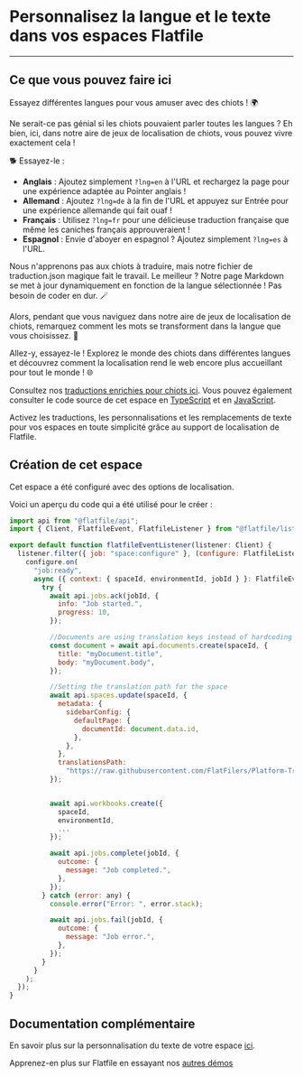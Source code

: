 # Personnalisez la langue et le texte dans vos espaces Flatfile

---

## Ce que vous pouvez faire ici

Essayez différentes langues pour vous amuser avec des chiots ! 🌍

Ne serait-ce pas génial si les chiots pouvaient parler toutes les langues ? Eh bien, ici, dans notre aire de jeux de localisation de chiots, vous pouvez vivre exactement cela !

🐕 Essayez-le :

- **Anglais** : Ajoutez simplement `?lng=en` à l'URL et rechargez la page pour une expérience adaptée au Pointer anglais !
- **Allemand** : Ajoutez `?lng=de` à la fin de l'URL et appuyez sur Entrée pour une expérience allemande qui fait ouaf !
- **Français** : Utilisez `?lng=fr` pour une délicieuse traduction française que même les caniches français approuveraient !
- **Espagnol** : Envie d'aboyer en espagnol ? Ajoutez simplement `?lng=es` à l'URL.

Nous n'apprenons pas aux chiots à traduire, mais notre fichier de traduction.json magique fait le travail. Le meilleur ? Notre page Markdown se met à jour dynamiquement en fonction de la langue sélectionnée ! Pas besoin de coder en dur. 🪄

Alors, pendant que vous naviguez dans notre aire de jeux de localisation de chiots, remarquez comment les mots se transforment dans la langue que vous choisissez. 🌟

Allez-y, essayez-le ! Explorez le monde des chiots dans différentes langues et découvrez comment la localisation rend le web encore plus accueillant pour tout le monde ! 🌐

Consultez nos [traductions enrichies pour chiots ici](https://github.com/FlatFilers/Platform-Translations/blob/kitchen-sink/locales/en/translation.json). Vous pouvez également consulter le code source de cet espace en [TypeScript](https://github.com/FlatFilers/flatfile-docs-kitchen-sink/blob/main/typescript/localization/index.ts) et en [JavaScript](https://github.com/FlatFilers/flatfile-docs-kitchen-sink/blob/main/javascript/localization/index.js).

Activez les traductions, les personnalisations et les remplacements de texte pour vos espaces en toute simplicité grâce au support de localisation de Flatfile.

## Création de cet espace

Cet espace a été configuré avec des options de localisation.

Voici un aperçu du code qui a été utilisé pour le créer :

```jsx
import api from "@flatfile/api";
import { Client, FlatfileEvent, FlatfileListener } from "@flatfile/listener";

export default function flatfileEventListener(listener: Client) {
  listener.filter({ job: "space:configure" }, (configure: FlatfileListener) => {
    configure.on(
      "job:ready",
      async ({ context: { spaceId, environmentId, jobId } }: FlatfileEvent) => {
        try {
          await api.jobs.ack(jobId, {
            info: "Job started.",
            progress: 10,
          });

          //Documents are using translation keys instead of hardcoding strings
          const document = await api.documents.create(spaceId, {
            title: "myDocument.title",
            body: "myDocument.body",
          });

          //Setting the translation path for the space
          await api.spaces.update(spaceId, {
            metadata: {
              sidebarConfig: {
                defaultPage: {
                  documentId: document.data.id,
                },
              },
            },
            translationsPath:
              "https://raw.githubusercontent.com/FlatFilers/Platform-Translations/kitchen-sink/locales/en/translation.json",
          });


          await api.workbooks.create({
            spaceId,
            environmentId,
            ...
          });

          await api.jobs.complete(jobId, {
            outcome: {
              message: "Job completed.",
            },
          });
        } catch (error: any) {
          console.error("Error: ", error.stack);

          await api.jobs.fail(jobId, {
            outcome: {
              message: "Job error.",
            },
          });
        }
      }
    );
  });
}
```

## Documentation complémentaire

En savoir plus sur la personnalisation du texte de votre espace [ici](https://flatfile.com/docs/guides/localization).

Apprenez-en plus sur Flatfile en essayant nos [autres démos](https://platform.flatfile.com/getting-started)
